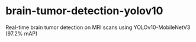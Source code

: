 # brain-tumor-detection-yolov10
Real-time brain tumor detection on MRI scans using YOLOv10-MobileNetV3 (97.2% mAP)
